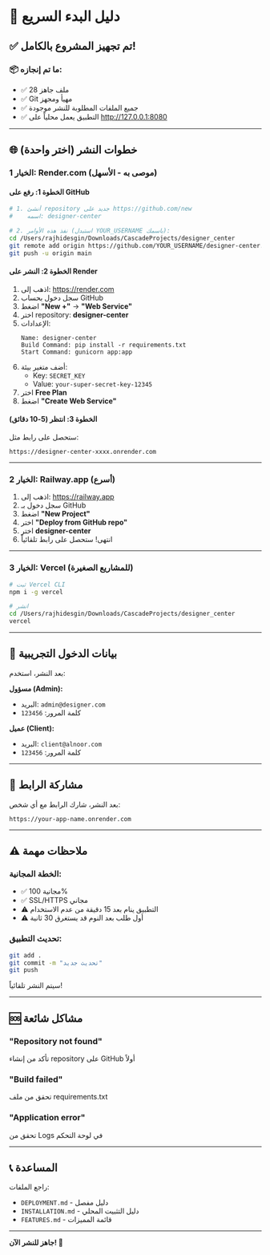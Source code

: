 # 🚀 دليل البدء السريع

## ✅ تم تجهيز المشروع بالكامل!

### 📦 ما تم إنجازه:
- ✅ 28 ملف جاهز
- ✅ Git مهيأ ومجهز
- ✅ جميع الملفات المطلوبة للنشر موجودة
- ✅ التطبيق يعمل محلياً على http://127.0.0.1:8080

---

## 🌐 خطوات النشر (اختر واحدة)

### الخيار 1: Render.com (موصى به - الأسهل)

#### الخطوة 1: رفع على GitHub
```bash
# 1. أنشئ repository جديد على https://github.com/new
#    اسمه: designer-center

# 2. نفذ هذه الأوامر (استبدل YOUR_USERNAME باسمك):
cd /Users/rajhidesgin/Downloads/CascadeProjects/designer_center
git remote add origin https://github.com/YOUR_USERNAME/designer-center.git
git push -u origin main
```

#### الخطوة 2: النشر على Render
1. اذهب إلى: https://render.com
2. سجل دخول بحساب GitHub
3. اضغط **"New +"** → **"Web Service"**
4. اختر repository: **designer-center**
5. الإعدادات:
   ```
   Name: designer-center
   Build Command: pip install -r requirements.txt
   Start Command: gunicorn app:app
   ```
6. أضف متغير بيئة:
   - Key: `SECRET_KEY`
   - Value: `your-super-secret-key-12345`
7. اختر **Free Plan**
8. اضغط **"Create Web Service"**

#### الخطوة 3: انتظر (5-10 دقائق)
ستحصل على رابط مثل:
```
https://designer-center-xxxx.onrender.com
```

---

### الخيار 2: Railway.app (أسرع)

1. اذهب إلى: https://railway.app
2. سجل دخول بـ GitHub
3. اضغط **"New Project"**
4. اختر **"Deploy from GitHub repo"**
5. اختر **designer-center**
6. انتهى! ستحصل على رابط تلقائياً

---

### الخيار 3: Vercel (للمشاريع الصغيرة)

```bash
# ثبت Vercel CLI
npm i -g vercel

# انشر
cd /Users/rajhidesgin/Downloads/CascadeProjects/designer_center
vercel
```

---

## 🔑 بيانات الدخول التجريبية

بعد النشر، استخدم:

**مسؤول (Admin):**
- البريد: `admin@designer.com`
- كلمة المرور: `123456`

**عميل (Client):**
- البريد: `client@alnoor.com`
- كلمة المرور: `123456`

---

## 📱 مشاركة الرابط

بعد النشر، شارك الرابط مع أي شخص:
```
https://your-app-name.onrender.com
```

---

## ⚠️ ملاحظات مهمة

### الخطة المجانية:
- ✅ مجانية 100%
- ✅ SSL/HTTPS مجاني
- ⚠️ التطبيق ينام بعد 15 دقيقة من عدم الاستخدام
- ⚠️ أول طلب بعد النوم قد يستغرق 30 ثانية

### تحديث التطبيق:
```bash
git add .
git commit -m "تحديث جديد"
git push
```
سيتم النشر تلقائياً!

---

## 🆘 مشاكل شائعة

### "Repository not found"
تأكد من إنشاء repository على GitHub أولاً

### "Build failed"
تحقق من ملف requirements.txt

### "Application error"
تحقق من Logs في لوحة التحكم

---

## 📞 المساعدة

راجع الملفات:
- `DEPLOYMENT.md` - دليل مفصل
- `INSTALLATION.md` - دليل التثبيت المحلي
- `FEATURES.md` - قائمة المميزات

---

**جاهز للنشر الآن! 🚀**
